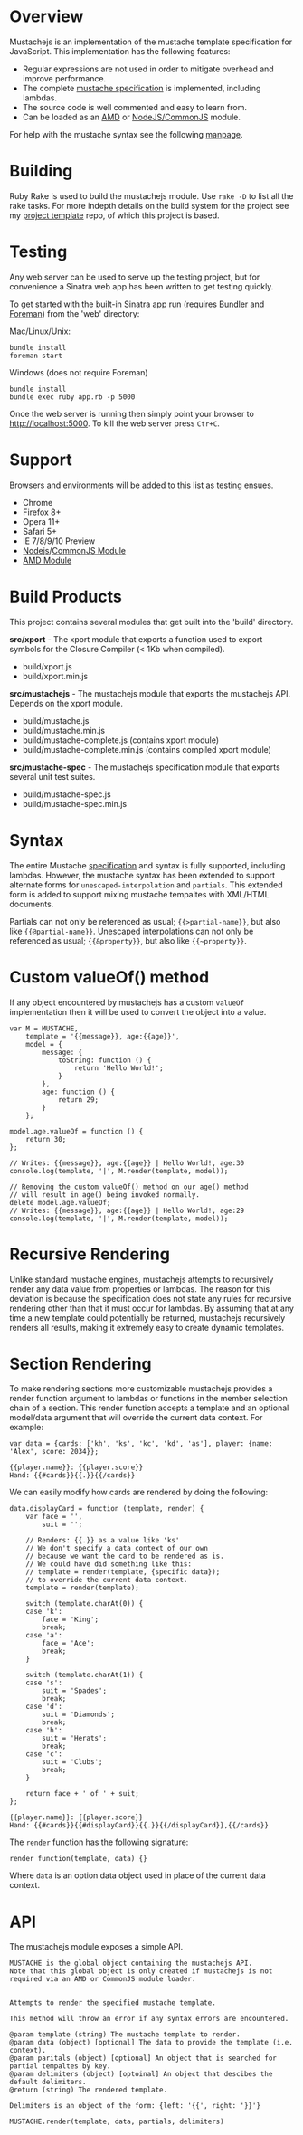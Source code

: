 # Overview

Mustachejs is an implementation of the mustache template specification for JavaScript.
This implementation has the following features:

- Regular expressions are not used in order to mitigate overhead and improve performance.
- The complete [mustache specification](https://github.com/mustache/spec) is implemented, including lambdas.
- The source code is well commented and easy to learn from.
- Can be loaded as an [AMD](https://github.com/amdjs/amdjs-api/wiki/AMD) or [NodeJS/CommonJS](http://wiki.commonjs.org/wiki/Modules/1.1) module.

For help with the mustache syntax see the following [manpage](http://mustache.github.com/mustache.5.html).


# Building

Ruby Rake is used to build the mustachejs module. Use `rake -D` to list all the rake tasks. For more indepth details on the build system for the project see my [project template](https://github.com/dschnare/project-template) repo, of which this project is based.


# Testing

Any web server can be used to serve up the testing project, but for convenience a Sinatra web app
has been written to get testing quickly.

To get started with the built-in Sinatra app run (requires [Bundler](http://gembundler.com/) and [Foreman](https://github.com/ddollar/foreman)) from the 'web' directory:

Mac/Linux/Unix:

	bundle install
	foreman start

Windows (does not require Foreman)

	bundle install
	bundle exec ruby app.rb -p 5000

Once the web server is running then simply point your browser to [http://localhost:5000](http://localhost:5000).
To kill the web server press `Ctr+C`.

# Support

Browsers and environments will be added to this list as testing ensues.

- Chrome
- Firefox 8+
- Opera 11+
- Safari 5+
- IE 7/8/9/10 Preview
- [Nodejs](http://nodejs.org/docs/latest/api/modules.html)/[CommonJS Module](http://wiki.commonjs.org/wiki/Modules/1.1)
- [AMD Module](https://github.com/dschnare/definejs)

# Build Products

This project contains several modules that get built into the 'build' directory.

**src/xport** - The xport module that exports a function used to export symbols for the Closure Compiler (< 1Kb when compiled).

- build/xport.js
- build/xport.min.js

**src/mustachejs** - The mustachejs module that exports the mustachejs API. Depends on the xport module.

- build/mustache.js
- build/mustache.min.js
- build/mustache-complete.js (contains xport module)
- build/mustache-complete.min.js (contains compiled xport module)

**src/mustache-spec** - The mustachejs specification module that exports several unit test suites.

- build/mustache-spec.js
- build/mustache-spec.min.js

# Syntax

The entire Mustache [specification](https://github.com/mustache/spec) and syntax is fully supported, including lambdas. However, the mustache syntax has been extended to support alternate forms for `unescaped-interpolation` and `partials`. This extended form is added to support mixing mustache tempaltes with XML/HTML documents.

Partials can not only be referenced as usual; `{{>partial-name}}`, but also like `{{@partial-name}}`.
Unescaped interpolations can not only be referenced as usual; `{{&property}}`, but also like `{{~property}}`.

# Custom valueOf() method

If any object encountered by mustachejs has a custom `valueOf` implementation then it will be used to convert the object into a value.

	var M = MUSTACHE,
		template = '{{message}}, age:{{age}}',
		model = {
			message: {
				toString: function () {
					return 'Hello World!';
				}
			},
			age: function () {
				return 29;
			}
		};

	model.age.valueOf = function () {
		return 30;
	};

	// Writes: {{message}}, age:{{age}} | Hello World!, age:30
	console.log(template, '|', M.render(template, model));

	// Removing the custom valueOf() method on our age() method
	// will result in age() being invoked normally.
	delete model.age.valueOf;
	// Writes: {{message}}, age:{{age}} | Hello World!, age:29
	console.log(template, '|', M.render(template, model));

# Recursive Rendering

Unlike standard mustache engines, mustachejs attempts to recursively render any data value from properties or lambdas. The reason for this deviation is because the specification does not state any rules for recursive rendering other than that it must occur for lambdas. By assuming that at any time a new template could potentially be returned, mustachejs recursively renders all results, making it extremely easy to create dynamic templates.

# Section Rendering

To make rendering sections more customizable mustachejs provides a render function argument to lambdas or functions in the member selection chain of a section. This render function accepts a template and an optional model/data argument that will override the current data context. For example:

	var data = {cards: ['kh', 'ks', 'kc', 'kd', 'as'], player: {name: 'Alex', score: 2034}};

	{{player.name}}: {{player.score}}
	Hand: {{#cards}}{{.}}{{/cards}}

We can easily modify how cards are rendered by doing the following:

	data.displayCard = function (template, render) {
		var face = '',
			suit = '';

		// Renders: {{.}} as a value like 'ks'
		// We don't specify a data context of our own
		// because we want the card to be rendered as is.
		// We could have did something like this:
		// template = render(template, {specific data});
		// to override the current data context.
		template = render(template);

		switch (template.charAt(0)) {
		case 'k':
			face = 'King';
			break;
		case 'a':
			face = 'Ace';
			break;
		}

		switch (template.charAt(1)) {
		case 's':
			suit = 'Spades';
			break;
		case 'd':
			suit = 'Diamonds';
			break;
		case 'h':
			suit = 'Herats';
			break;
		case 'c':
			suit = 'Clubs';
			break;
		}

		return face + ' of ' + suit;
	};

	{{player.name}}: {{player.score}}
	Hand: {{#cards}}{{#displayCard}}{{.}}{{/displayCard}},{{/cards}}

The `render` function has the following signature:

	render function(template, data) {}

Where `data` is an option data object used in place of the current data context.

# API

The mustachejs module exposes a simple API.

	MUSTACHE is the global object containing the mustachejs API.
	Note that this global object is only created if mustachejs is not
	required via an AMD or CommonJS module loader.


	Attempts to render the specified mustache template.

	This method will throw an error if any syntax errors are encountered.

	@param template (string) The mustache template to render.
	@param data (object) [optional] The data to provide the template (i.e. context).
	@param paritals (object) [optional] An object that is searched for partial tempaltes by key.
	@param delimiters (object) [optoinal] An object that descibes the default delimiters.
	@return (string) The rendered template.

	Delimiters is an object of the form: {left: '{{', right: '}}'}

	MUSTACHE.render(template, data, partials, delimiters)